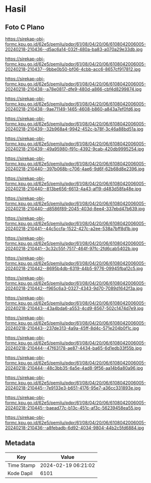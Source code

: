 # Hasil

## Foto C Plano

https://sirekap-obj-formc.kpu.go.id/62e5/pemilu/pdpr/61/08/04/20/06/6108042006005-20240218-210436--d5ac6a14-032f-480a-ba83-a070a29e33db.jpg

https://sirekap-obj-formc.kpu.go.id/62e5/pemilu/pdpr/61/08/04/20/06/6108042006005-20240218-210437--9bbe0b50-bf06-4cbb-acc6-8657cf917812.jpg

https://sirekap-obj-formc.kpu.go.id/62e5/pemilu/pdpr/61/08/04/20/06/6108042006005-20240218-210438--a78e0817-dfe9-480d-a866-cbf4d8299874.jpg

https://sirekap-obj-formc.kpu.go.id/62e5/pemilu/pdpr/61/08/04/20/06/6108042006005-20240218-210438--9ae71149-1465-4608-b860-a843a7ef0fd6.jpg

https://sirekap-obj-formc.kpu.go.id/62e5/pemilu/pdpr/61/08/04/20/06/6108042006005-20240218-210439--32b968a4-9942-452c-b78f-3c46a88bd51a.jpg

https://sirekap-obj-formc.kpu.go.id/62e5/pemilu/pdpr/61/08/04/20/06/6108042006005-20240218-210439--49a95980-f91c-4392-9cab-420db9995254.jpg

https://sirekap-obj-formc.kpu.go.id/62e5/pemilu/pdpr/61/08/04/20/06/6108042006005-20240218-210440--397b068b-c706-4ae6-9d6f-62b68d8e2396.jpg

https://sirekap-obj-formc.kpu.go.id/62e5/pemilu/pdpr/61/08/04/20/06/6108042006005-20240218-210440--813be656-6613-4a43-af19-d483d58fa48e.jpg

https://sirekap-obj-formc.kpu.go.id/62e5/pemilu/pdpr/61/08/04/20/06/6108042006005-20240218-210440--d8586f89-2045-403d-8ee4-337ebd47b639.jpg

https://sirekap-obj-formc.kpu.go.id/62e5/pemilu/pdpr/61/08/04/20/06/6108042006005-20240218-210441--44c5ccfa-1522-427c-a2ee-538a7bff8d1b.jpg

https://sirekap-obj-formc.kpu.go.id/62e5/pemilu/pdpr/61/08/04/20/06/6108042006005-20240218-210441--3c32c55f-7517-464f-97fc-2fd6cab5402b.jpg

https://sirekap-obj-formc.kpu.go.id/62e5/pemilu/pdpr/61/08/04/20/06/6108042006005-20240218-210442--8695b4db-6319-44b5-9776-09945fba12c5.jpg

https://sirekap-obj-formc.kpu.go.id/62e5/pemilu/pdpr/61/08/04/20/06/6108042006005-20240218-210442--f965c6a3-0327-4343-9d70-7089d1642f3a.jpg

https://sirekap-obj-formc.kpu.go.id/62e5/pemilu/pdpr/61/08/04/20/06/6108042006005-20240218-210443--43a4bda6-a553-4cd9-8567-502c1474d7e9.jpg

https://sirekap-obj-formc.kpu.go.id/62e5/pemilu/pdpr/61/08/04/20/06/6108042006005-20240218-210443--237de313-4a9a-45ff-8d4c-571e204b0f1c.jpg

https://sirekap-obj-formc.kpu.go.id/62e5/pemilu/pdpr/61/08/04/20/06/6108042006005-20240218-210444--47f63178-ae87-4434-ba65-6d1edb33f55b.jpg

https://sirekap-obj-formc.kpu.go.id/62e5/pemilu/pdpr/61/08/04/20/06/6108042006005-20240218-210444--48c3bb35-6a5e-4ad8-9f56-aa14b6a80a96.jpg

https://sirekap-obj-formc.kpu.go.id/62e5/pemilu/pdpr/61/08/04/20/06/6108042006005-20240218-210445--7e9133e3-b651-4176-95e7-a36cc331893e.jpg

https://sirekap-obj-formc.kpu.go.id/62e5/pemilu/pdpr/61/08/04/20/06/6108042006005-20240218-210445--baead77c-b13c-451c-af3c-56239458ea55.jpg

https://sirekap-obj-formc.kpu.go.id/62e5/pemilu/pdpr/61/08/04/20/06/6108042006005-20240218-210436--a8febadb-6d92-4034-9804-44b2c5fd6884.jpg


## Metadata

| Key        | Value               |
| ---------- | ------------------- |
| Time Stamp | 2024-02-19 06:21:02 |
| Kode Dapil | 6101                |



